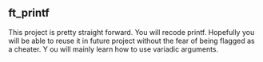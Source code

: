 ## ft_printf

This project is pretty straight forward. You will recode printf. 
Hopefully you will be able to reuse it in future project without the fear of being flagged as a cheater. Y
ou will mainly learn how to use variadic arguments.
